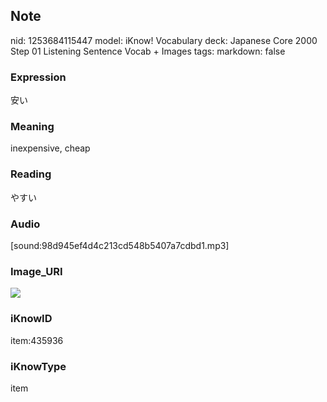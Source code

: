 ## Note
nid: 1253684115447
model: iKnow! Vocabulary
deck: Japanese Core 2000 Step 01 Listening Sentence Vocab + Images
tags: 
markdown: false

### Expression
安い

### Meaning
inexpensive, cheap

### Reading
やすい

### Audio
[sound:98d945ef4d4c213cd548b5407a7cdbd1.mp3]

### Image_URI
<!DOCTYPE html>
<title></title>
<img src="7e167ce1950a717825c4a250108bb80d.jpg">



### iKnowID
item:435936

### iKnowType
item
